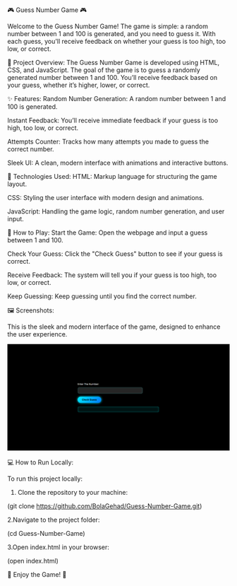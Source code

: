 🎮 Guess Number Game 🎮


Welcome to the Guess Number Game! The game is simple: a random number between 1 and 100 is generated, and you need to guess it. With each guess, you'll receive feedback on whether your guess is too high, too low, or correct.


📜 Project Overview:
The Guess Number Game is developed using HTML, CSS, and JavaScript. The goal of the game is to guess a randomly generated number between 1 and 100. You’ll receive feedback based on your guess, whether it’s higher, lower, or correct.


✨ Features:
Random Number Generation: A random number between 1 and 100 is generated.

Instant Feedback: You’ll receive immediate feedback if your guess is too high, too low, or correct.

Attempts Counter: Tracks how many attempts you made to guess the correct number.

Sleek UI: A clean, modern interface with animations and interactive buttons.

🎨 Technologies Used:
HTML: Markup language for structuring the game layout.

CSS: Styling the user interface with modern design and animations.

JavaScript: Handling the game logic, random number generation, and user input.

🧩 How to Play:
Start the Game: Open the webpage and input a guess between 1 and 100.

Check Your Guess: Click the "Check Guess" button to see if your guess is correct.

Receive Feedback: The system will tell you if your guess is too high, too low, or correct.

Keep Guessing: Keep guessing until you find the correct number.

🖼️ Screenshots:

This is the sleek and modern interface of the game, designed to enhance the user experience.

![Preview Image](preview.png.png)


💻 How to Run Locally:

To run this project locally:

1. Clone the repository to your machine:

(git clone https://github.com/BolaGehad/Guess-Number-Game.git)

2.Navigate to the project folder:

(cd Guess-Number-Game)

3.Open index.html in your browser:

(open index.html)


👾 Enjoy the Game! 🎯
